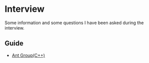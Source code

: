 # Interview

Some information and some questions I have been asked during the interview.

## Guide

+ [Ant Group(C++)](./Ant_Group/README.md)

